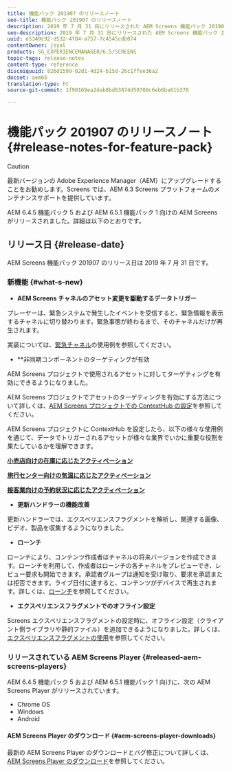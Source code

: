 ```yaml
---
title: 機能パック 201907 のリリースノート
seo-title: 機能パック 201907 のリリースノート
description: 2019 年 7 月 31 日にリリースされた AEM Screens 機能パック 201907 について説明します。
seo-description: 2019 年 7 月 31 日にリリースされた AEM Screens 機能パック 201907 について説明します。
uuid: e5349c92-d532-4f04-a757-7c4545cdb074
contentOwner: jsyal
products: SG_EXPERIENCEMANAGER/6.5/SCREENS
topic-tags: release-notes
content-type: reference
discoiquuid: 826d1599-02d1-4d24-b15d-26c1ffee36a2
docset: aem65
translation-type: ht
source-git-commit: 1f90169ea2dab8bd63874d50708c6eb6ba61b370

---
```



# 機能パック 201907 のリリースノート {#release-notes-for-feature-pack}

>[!CAUTION]
>
>最新バージョンの Adobe Experience Manager（AEM）にアップグレードすることをお勧めします。Screens では、AEM 6.3 Screens プラットフォームのメンテナンスサポートを提供しています。

AEM 6.4.5 機能パック 5 および AEM 6.5.1 機能パック 1 向けの AEM Screens がリリースされました。詳細は以下のとおりです。

## リリース日 {#release-date}

AEM Screens 機能パック 201907 のリリース日は 2019 年 7 月 31 日です。

### 新機能 {#what-s-new}

* **AEM Screens チャネルのアセット変更を駆動するデータトリガー**

プレーヤーは、緊急システムで発生したイベントを受信すると、緊急情報を表示するチャネルに切り替わります。緊急事態が終わるまで、そのチャネルだけが再生されます。

実装については、[緊急チャネル](emergency-channel.md)の使用例を参照してください。

* **非同期コンポーネントのターゲティングが有効

AEM Screens プロジェクトで使用されるアセットに対してターゲティングを有効にできるようになりました。

AEM Screens プロジェクトでアセットのターゲティングを有効にする方法について詳しくは、[AEM Screens プロジェクトでの ContextHub の設定](configuring-context-hub.md)を参照してください。

AEM Screens プロジェクトに ContextHub を設定したら、以下の様々な使用例を通じて、データでトリガーされるアセットが様々な業界でいかに重要な役割を果たしているかを理解できます。

**[小売店向けの在庫に応じたアクティベーション](retail-inventory-activation.md)**

**[旅行センター向けの気温に応じたアクティベーション](local-temperature-activation.md)**

**[接客業向けの予約状況に応じたアクティベーション](hospitality-reservation-activation.md)**

* **更新ハンドラーの機能改善**

更新ハンドラーでは、エクスペリエンスフラグメントを解析し、関連する画像、ビデオ、製品を収集するようになりました。

* **ローンチ**

ローンチにより、コンテンツ作成者はチャネルの将来バージョンを作成できます。ローンチを利用して、作成者はローンチの各チャネルをプレビューでき、レビュー要求も開始できます。承認者グループは通知を受け取り、要求を承認または拒否できます。ライブ日付に達すると、コンテンツがデバイスで再生されます。詳しくは、[ローンチ](launches.md)を参照してください。

* **エクスペリエンスフラグメントでのオフライン設定**

Screens エクスペリエンスフラグメントの設定時に、オフライン設定（クライアント側ライブラリや静的ファイル）を追加できるようになりました。詳しくは、[エクスペリエンスフラグメントの使用](experience-fragments-in-screens.md)を参照してください。

### リリースされている AEM Screens Player {#released-aem-screens-players}

AEM 6.4.5 機能パック 5 および AEM 6.5.1 機能パック 1 向けに、次の AEM Screens Player がリリースされています。

* Chrome OS
* Windows
* Android

#### AEM Screens Player のダウンロード {#aem-screens-player-downloads}

最新の AEM Screens Player のダウンロードとバグ修正について詳しくは、[AEM Screens Player のダウンロード](https://download.macromedia.com/screens/)を参照してください。
